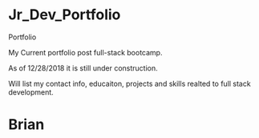 # Jr_Dev_Portfolio
Portfolio

My Current portfolio post full-stack bootcamp.

As of 12/28/2018 it is still under construction.

Will list my contact info, educaiton, projects and skills realted to full stack development.

Brian
=======


